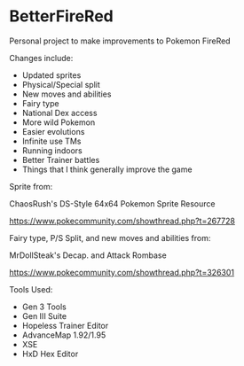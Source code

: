 # BetterFireRed

Personal project to make improvements to Pokemon FireRed

Changes include:
- Updated sprites
- Physical/Special split
- New moves and abilities
- Fairy type
- National Dex access
- More wild Pokemon
- Easier evolutions
- Infinite use TMs
- Running indoors
- Better Trainer battles
- Things that I think generally improve the game

Sprite from:

ChaosRush's DS-Style 64x64 Pokemon Sprite Resource

https://www.pokecommunity.com/showthread.php?t=267728

Fairy type, P/S Split, and new moves and abilities from:

MrDollSteak's Decap. and Attack Rombase

https://www.pokecommunity.com/showthread.php?t=326301

Tools Used:
- Gen 3 Tools
- Gen III Suite
- Hopeless Trainer Editor
- AdvanceMap 1.92/1.95
- XSE
- HxD Hex Editor

